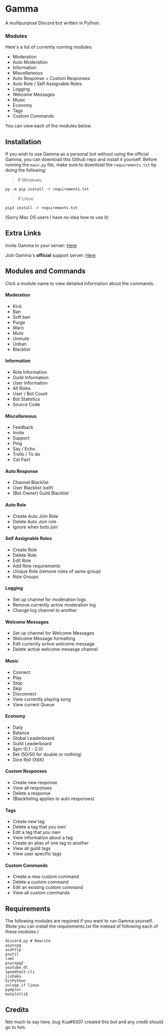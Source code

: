 # Gamma
A multipurpose Discord bot written in Python.

### Modules
Here's a list of currently running modules:

- Moderation
- Auto Moderation
- Information
- Miscellaneous
- Auto Response + Custom Responses
- Auto Role / Self Assignable Roles
- Logging
- Welcome Messages
- Music
- Economy
- Tags
- Custom Commands

You can view each of the modules below.

## Installation
If you wish to use Gamma as a personal bot without using
the official Gamma, you can download this Github repo and
install it yourself. Before running the `main.py` file,
make sure to download the `requirements.txt` by doing the
following:

> If Windows:
```
py -m pip install -r requirements.txt
```
> If Linux:
```
pip3 install -r requirements.txt
```
(Sorry Mac OS users I have no idea how to use it)

## Extra Links
Invite Gamma to your server:
[Here](https://discordapp.com/api/oauth2/authorize?client_id=478437101122224128&permissions=8&scope=bot)

Join Gamma's **official** support server: [Here](https://discordapp.com/invite/JBQ2BEa)

## Modules and Commands
Click a module name to view  detailed information about the
commands.

#### Moderation
- Kick
- Ban
- Soft ban
- Purge
- Warn
- Mute
- Unmute
- Unban
- Blacklist

#### Information
- Role Information
- Guild Information
- User Information
- All Roles
- User / Bot Count
- Bot Statistics
- Source Code

#### Miscellaneous
- Feedback
- Invite
- Support
- Ping
- Say / Echo
- Trello / To do
- Cat Fact

#### Auto Response
- Channel Blacklist
- User Blacklist (self)
- (Bot Owner) Guild Blacklist

#### Auto Role
- Create Auto Join Role
- Delete Auto Join role
- Ignore when bots join

#### Self Assignable Roles
- Create Role
- Delete Role
- Edit Role
- Add Role requirements
- Unique Role (remove roles of same group)
- Role Groups

#### Logging
- Set up channel for moderation logs
- Remove currently active moderation log
- Change log channel to another

#### Welcome Messages
- Set up channel for Welcome Messages
- Welcome Message formatting
- Edit currently active welcome message
- Delete active welcome mesasge channel

#### Music
- Connect
- Play
- Stop
- Skip
- Disconnect
- View currently playing song
- View current Queue

#### Economy
- Daily
- Balance
- Global Leaderboard
- Guild Leaderboard
- Spin (0.1 - 2.0)
- Bet (50/50 for double or nothing)
- Dice Roll (XdX)

#### Custom Responses
- Create new response
- View all responses
- Delete a response
- (Blacklisting applies to auto responses)

#### Tags
- Create new tag
- Delete a tag that you own
- Edit a tag that you own
- View information about a tag
- Create an alias of one tag to another
- View all guild tags
- View user specific tags

#### Custom Commands
- Create a new custom command
- Delete a custom command
- Edit an existing custom command
- View all custom commands

## Requirements
The following modules are required if you want to run
Gamma yourself. (Note you can install the
requirements.txt file instead of following each of
these modules.)
```
discord.py # Rewrite
asyncpg
aiohttp
psutil
lxml
psycopg2
youtube_dl
speedtest-cli
jishaku
GitPython
uvloop if linux
pympler
matplotlib
```

## Credits
Not much to say here, bug Xua#9307 created this bot and
any credit should go to him.
